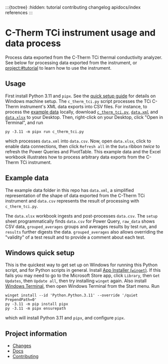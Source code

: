 :::{toctree}
:hidden:
tutorial
contributing
changelog
apidocs/index
references
:::

# C-Therm TCi instrument usage and data process

Process data exported from the C-Therm TCi thermal conductivity analyzer. See below for processing data exported from the instrument, or <project:#tutorial> to learn how to use the instrument.

## Usage

First install Python 3.11 and `pipx`. See the [quick setup guide](#windows-quick-setup) for details on Windows machine setup. The `c_therm_tci.py` script processes the TCi C-Therm instrument's XML data exports into CSV files. For instance, to process the [example data](#example-data) locally, download [`c_therm_tci.py`](../src/c_therm_tci.py), [`data.xml`](../example/data.xml) and [`data.xlsx`](../example/data.xlsx) to your Desktop. Then, right-click on your Desktop, click "Open in Terminal", and run

```Shell
py -3.11 -m pipx run c_therm_tci.py
```

which processes `data.xml` into `data.csv`. Now, open `data.xlsx`, click to enable data connections, then click `Refresh all` in the `Data` ribbon *twice* to refresh the Power Queries and PivotTable. This example data and the Excel workbook illustrates how to process arbitrary data exports from the C-Therm TCi instrument.

## Example data

The example data folder in this repo has `data.xml`, a simplified representation of the shape of data exported from the C-Therm TCi instrument and `data.csv` represents the result of processing with `c_therm_tci.py`.

The `data.xlsx` workbook ingests and post-processes `data.csv`. The `setup` sheet programmatically finds `data.csv` for Power Query, `raw_data` shows CSV data, `grouped_averages` groups and averages results by test run, and `results` further digests the data. `grouped_averages` also allows overriding the "validity" of a test result and to provide a comment about each test.

## Windows quick setup

This is the quickest way to get set up on Windows for running this Python script, and for Python scripts in general. Install [App Installer (`winget`)](https://apps.microsoft.com/detail/9nblggh4nns1). If this fails you may need to go to the Microsoft Store app, click `Library`, then `Get Updates`, then `Update all`, then try installing `winget` again. Also install [Windows Terminal](https://apps.microsoft.com/detail/9mz1snwt0n5d), then open Windows Terminal from the Start menu. Run

```Shell
winget install --id 'Python.Python.3.11' --override '/quiet PrependPath=0'
py -3.11 -m pip install pipx
py -3.11 -m pipx ensurepath
```

which will install Python 3.11 and `pipx`, and configure `pipx`.

## Project information

- [Changes](<https://blakeNaccarato.github.io/c-therm-tci/changelog.html>)
- [Docs](<https://blakeNaccarato.github.io/c-therm-tci>)
- [Contributing](<https://blakeNaccarato.github.io/c-therm-tci/contributing.html>)
